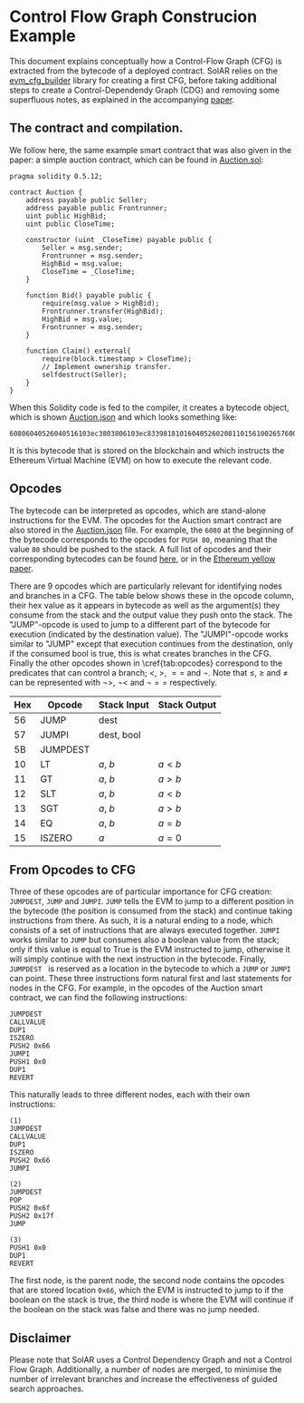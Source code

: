 # Control Flow Graph Construcion Example
This document explains conceptually how a Control-Flow Graph (CFG) is extracted from the bytecode of a deployed contract. SolAR relies on the <a href="https://github.com/crytic/evm_cfg_builder">evm_cfg_builder</a> library for creating a first CFG, before taking additional steps to create a Control-Dependendy Graph (CDG) and removing some superfluous notes, as explained in the accompanying <a href="https://arxiv.org/abs/2102.08864">paper</a>.

## The contract and compilation.
We follow here, the same example smart contract that was also given in the paper: a simple auction contract, which can be found in [Auction.sol](./Auction.sol):

```
pragma solidity 0.5.12;

contract Auction {
    address payable public Seller;
    address payable public Frontrunner;
    uint public HighBid;
    uint public CloseTime;

    constructor (uint _CloseTime) payable public {
        Seller = msg.sender;
        Frontrunner = msg.sender;
        HighBid = msg.value;
        CloseTime = _CloseTime;
    }

    function Bid() payable public {
        require(msg.value > HighBid);
        Frontrunner.transfer(HighBid);
        HighBid = msg.value;
        Frontrunner = msg.sender;
    }

    function Claim() external{
        require(block.timestamp > CloseTime);
        // Implement ownership transfer.
        selfdestruct(Seller);
    }
}
```

When this Solidity code is fed to the compiler, it creates a bytecode object, which is shown [Auction.json](./Auction.json) and which looks something like:

```
60806040526040516103ec3803806103ec8339818101604052602081101561002657600080fd5b810190808051906020019...
```

It is this bytecode that is stored on the blockchain and which instructs the Ethereum Virtual Machine (EVM) on how to execute the relevant code.

## Opcodes
The bytecode can be interpreted as <textit>opcodes</textit>, which are stand-alone instructions for the EVM. The opcodes for the Auction smart contract are also stored in the [Auction.json](./Auction.json) file. For example, the ```6080``` at the beginning of the bytecode corresponds to the opcodes for ```PUSH 80```, meaning that the value ```80``` should be pushed to the stack. A full list of opcodes and their corresponding bytecodes can be found [here](https://ethervm.io/), or in the <a href="https://ethereum.github.io/yellowpaper/paper.pdf">Ethereum yellow paper</a>.

There are 9 opcodes which are particularly relevant for identifying nodes and branches in a CFG. The table below shows these in the opcode column, their hex value as it appears in bytecode as well as the argument(s) they consume from the stack and the output value they push onto the stack. The "JUMP"-opcode is used to jump to a different part of the bytecode for execution (indicated by the destination value). The "JUMPI"-opcode works similar to "JUMP" except that execution continues from the destination, only if the consumed bool is true, this is what creates branches in the CFG. Finally the other opcodes shown in \cref{tab:opcodes} correspond to the predicates that can control a branch; $<$, $>$, $==$ and $\neg$. Note that $\leq$, $\geq$ and $\neq$ can be represented with $\neg>$, $\neg<$ and $\neg==$ respectively.

| Hex | Opcode | Stack Input | Stack Output |
|--|--|--|--|
56 | JUMP | dest | |
57 | JUMPI | dest, bool | |
5B | JUMPDEST | | |
10 | LT | $a$, $b$ | $a<b$ |
11 | GT | $a$, $b$ | $a>b$ |
12 | SLT | $a$, $b$ | $a<b$ |
13 | SGT | $a$, $b$ | $a>b$ |
14 | EQ | $a$, $b$ | $a=b$ |
15 | ISZERO | $a$ | $a=0$ |


## From Opcodes to CFG
Three of these opcodes are of particular importance for CFG creation: ```JUMPDEST```, ```JUMP``` and ```JUMPI```. ```JUMP``` tells the EVM to jump to a different position in the bytecode (the position is consumed from the stack) and continue taking instructions from there. As such, it is a natural ending to a node, which consists of a set of instructions that are always executed together. ```JUMPI``` works similar to ```JUMP``` but consumes also a boolean value from the stack; only if this value is equal to True is the EVM instructed to jump, otherwise it will simply continue with the next instruction in the bytecode. Finally, ```JUMPDEST ``` is reserved as a location in the bytecode to which a ```JUMP``` or ```JUMPI``` can point. These three instructions form natural first and last statements for nodes in the CFG. For example, in the opcodes of the Auction smart contract, we can find the following instructions:

```
JUMPDEST
CALLVALUE
DUP1
ISZERO
PUSH2 0x66
JUMPI
PUSH1 0x0
DUP1
REVERT
```

This naturally leads to three different nodes, each with their own instructions:

```
(1)
JUMPDEST
CALLVALUE
DUP1
ISZERO
PUSH2 0x66
JUMPI

(2)
JUMPDEST
POP
PUSH2 0x6f
PUSH2 0x17f
JUMP

(3)
PUSH1 0x0
DUP1
REVERT
```

The first node, is the parent node, the second node contains the opcodes that are stored location ```0x66```, which the EVM is instructed to jump to if the boolean on the stack is true, the third node is where the EVM will continue if the boolean on the stack was false and there was no jump needed.

## Disclaimer
Please note that SolAR uses a Control <emph>Dependency</emph> Graph and not a Control <emph>Flow</emph> Graph. Additionally, a number of nodes are merged, to minimise the number of irrelevant branches and increase the effectiveness of guided search approaches.
